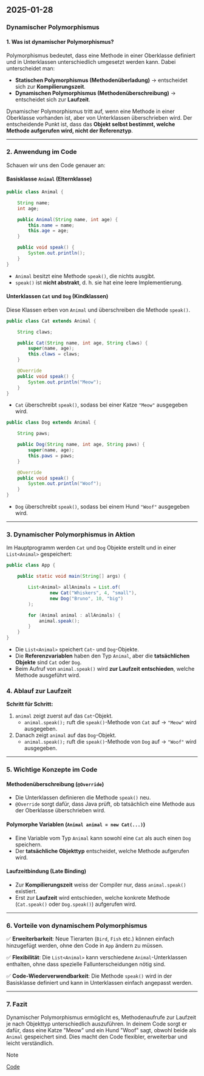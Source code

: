 ## 2025-01-28

### **Dynamischer Polymorphismus**

#### **1. Was ist dynamischer Polymorphismus?**

Polymorphismus bedeutet, dass eine Methode in einer Oberklasse definiert und in Unterklassen unterschiedlich umgesetzt werden kann. Dabei unterscheidet man:

-   **Statischen Polymorphismus (Methodenüberladung)** → entscheidet sich zur **Kompilierungszeit**.
-   **Dynamischen Polymorphismus (Methodenüberschreibung)** → entscheidet sich zur **Laufzeit**.

Dynamischer Polymorphismus tritt auf, wenn eine Methode in einer Oberklasse vorhanden ist, aber von Unterklassen überschrieben wird. Der entscheidende Punkt ist, dass das **Objekt selbst bestimmt, welche Methode aufgerufen wird, nicht der Referenztyp**.

---

### **2. Anwendung im Code**

Schauen wir uns den Code genauer an:

#### **Basisklasse `Animal` (Elternklasse)**

```java
public class Animal {

    String name;
    int age;

    public Animal(String name, int age) {
        this.name = name;
        this.age = age;
    }

    public void speak() {
        System.out.println();
    }
}
```

-   `Animal` besitzt eine Methode `speak()`, die nichts ausgibt.
-   `speak()` ist **nicht abstrakt**, d. h. sie hat eine leere Implementierung.

#### **Unterklassen `Cat` und `Dog` (Kindklassen)**

Diese Klassen erben von `Animal` und überschreiben die Methode `speak()`.

```java
public class Cat extends Animal {

    String claws;

    public Cat(String name, int age, String claws) {
        super(name, age);
        this.claws = claws;
    }

    @Override
    public void speak() {
        System.out.println("Meow");
    }
}
```

-   `Cat` überschreibt `speak()`, sodass bei einer Katze `"Meow"` ausgegeben wird.

```java
public class Dog extends Animal {

    String paws;

    public Dog(String name, int age, String paws) {
        super(name, age);
        this.paws = paws;
    }

    @Override
    public void speak() {
        System.out.println("Woof");
    }
}
```

-   `Dog` überschreibt `speak()`, sodass bei einem Hund `"Woof"` ausgegeben wird.

---

### **3. Dynamischer Polymorphismus in Aktion**

Im Hauptprogramm werden `Cat` und `Dog` Objekte erstellt und in einer `List<Animal>` gespeichert:

```java
public class App {

    public static void main(String[] args) {

        List<Animal> allAnimals = List.of(
                new Cat("Whiskers", 4, "small"),
                new Dog("Bruno", 10, "big")
        );

        for (Animal animal : allAnimals) {
            animal.speak();
        }
    }
}
```

-   Die `List<Animal>` speichert `Cat`- und `Dog`-Objekte.
-   Die **Referenzvariablen** haben den Typ `Animal`, aber die **tatsächlichen Objekte** sind `Cat` oder `Dog`.
-   Beim Aufruf von `animal.speak()` wird **zur Laufzeit entschieden**, welche Methode ausgeführt wird.

### **4. Ablauf zur Laufzeit**

**Schritt für Schritt:**

1. `animal` zeigt zuerst auf das `Cat`-Objekt.
    - `animal.speak();` ruft die `speak()`-Methode von `Cat` auf → `"Meow"` wird ausgegeben.
2. Danach zeigt `animal` auf das `Dog`-Objekt.
    - `animal.speak();` ruft die `speak()`-Methode von `Dog` auf → `"Woof"` wird ausgegeben.

---

### **5. Wichtige Konzepte im Code**

#### **Methodenüberschreibung (`@Override`)**

-   Die Unterklassen definieren die Methode `speak()` neu.
-   `@Override` sorgt dafür, dass Java prüft, ob tatsächlich eine Methode aus der Oberklasse überschrieben wird.

#### **Polymorphe Variablen (`Animal animal = new Cat(...)`)**

-   Eine Variable vom Typ `Animal` kann sowohl eine `Cat` als auch einen `Dog` speichern.
-   Der **tatsächliche Objekttyp** entscheidet, welche Methode aufgerufen wird.

#### **Laufzeitbindung (Late Binding)**

-   Zur **Kompilierungszeit** weiss der Compiler nur, dass `animal.speak()` existiert.
-   Erst zur **Laufzeit** wird entschieden, welche konkrete Methode (`Cat.speak()` oder `Dog.speak()`) aufgerufen wird.

---

### **6. Vorteile von dynamischem Polymorphismus**

✅ **Erweiterbarkeit**: Neue Tierarten (`Bird`, `Fish` etc.) können einfach hinzugefügt werden, ohne den Code in `App` ändern zu müssen.

✅ **Flexibilität**: Die `List<Animal>` kann verschiedene `Animal`-Unterklassen enthalten, ohne dass spezielle Fallunterscheidungen nötig sind.

✅ **Code-Wiederverwendbarkeit**: Die Methode `speak()` wird in der Basisklasse definiert und kann in Unterklassen einfach angepasst werden.

---

### **7. Fazit**

Dynamischer Polymorphismus ermöglicht es, Methodenaufrufe zur Laufzeit je nach Objekttyp unterschiedlich auszuführen. In deinem Code sorgt er dafür, dass eine Katze "Meow" und ein Hund "Woof" sagt, obwohl beide als `Animal` gespeichert sind. Dies macht den Code flexibler, erweiterbar und leicht verständlich.

> [!NOTE]
> [Code](./Polymorphism/src/)
